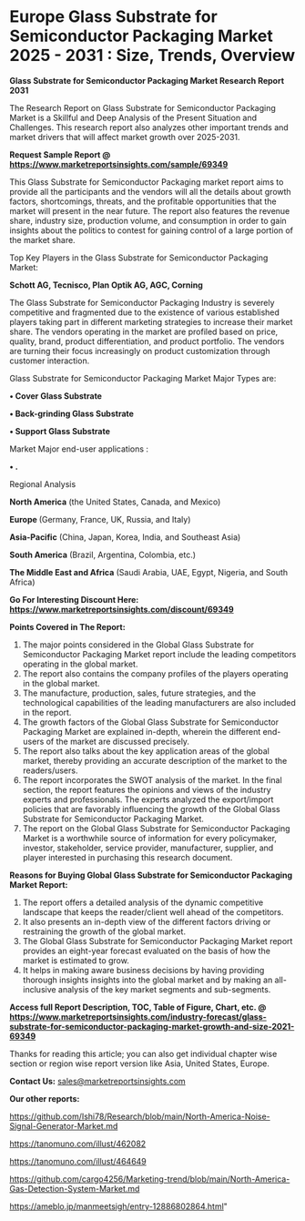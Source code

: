# Europe Glass Substrate for Semiconductor Packaging Market 2025 - 2031 : Size, Trends, Overview

<strong>Glass Substrate for Semiconductor Packaging Market Research Report 2031</strong>

The Research Report on Glass Substrate for Semiconductor Packaging Market is a Skillful and Deep Analysis of the Present Situation and Challenges. This research report also analyzes other important trends and market drivers that will affect market growth over 2025-2031.

<strong>Request Sample Report @ <a href=https://www.marketreportsinsights.com/sample/69349>https://www.marketreportsinsights.com/sample/69349</a></strong>

This Glass Substrate for Semiconductor Packaging market report aims to provide all the participants and the vendors will all the details about growth factors, shortcomings, threats, and the profitable opportunities that the market will present in the near future. The report also features the revenue share, industry size, production volume, and consumption in order to gain insights about the politics to contest for gaining control of a large portion of the market share.

Top Key Players in the Glass Substrate for Semiconductor Packaging Market:

<strong>Schott AG, Tecnisco, Plan Optik AG, AGC, Corning</strong>

The Glass Substrate for Semiconductor Packaging Industry is severely competitive and fragmented due to the existence of various established players taking part in different marketing strategies to increase their market share. The vendors operating in the market are profiled based on price, quality, brand, product differentiation, and product portfolio. The vendors are turning their focus increasingly on product customization through customer interaction.

Glass Substrate for Semiconductor Packaging Market Major Types are:

<strong>• Cover Glass Substrate

• Back-grinding Glass Substrate

• Support Glass Substrate</strong>

Market Major end-user applications :

<strong>• .</strong>

Regional Analysis

</u><strong><b>North America</b></strong> (the United States, Canada, and Mexico)

<strong><b>Europe </b></strong>(Germany, France, UK, Russia, and Italy)

<strong><b>Asia-Pacific</b></strong> (China, Japan, Korea, India, and Southeast Asia)

<strong><b>South America</b></strong> (Brazil, Argentina, Colombia, etc.)

<strong><b>The Middle East and Africa</b></strong> (Saudi Arabia, UAE, Egypt, Nigeria, and South Africa)

<strong>Go For Interesting Discount Here: <a href=https://www.marketreportsinsights.com/discount/69349>https://www.marketreportsinsights.com/discount/69349</a></strong>

<strong>Points Covered in The Report:</strong>
<ol>
  <li>The major points considered in the Global Glass Substrate for Semiconductor Packaging Market report include the leading competitors operating in the global market.</li>
  <li>The report also contains the company profiles of the players operating in the global market.</li>
  <li>The manufacture, production, sales, future strategies, and the technological capabilities of the leading manufacturers are also included in the report.</li>
  <li>The growth factors of the Global Glass Substrate for Semiconductor Packaging Market are explained in-depth, wherein the different end-users of the market are discussed precisely.</li>
  <li>The report also talks about the key application areas of the global market, thereby providing an accurate description of the market to the readers/users.</li>
  <li>The report incorporates the SWOT analysis of the market. In the final section, the report features the opinions and views of the industry experts and professionals. The experts analyzed the export/import policies that are favorably influencing the growth of the Global Glass Substrate for Semiconductor Packaging Market.</li>
  <li>The report on the Global Glass Substrate for Semiconductor Packaging Market is a worthwhile source of information for every policymaker, investor, stakeholder, service provider, manufacturer, supplier, and player interested in purchasing this research document.</li>
</ol>
<strong>Reasons for Buying Global Glass Substrate for Semiconductor Packaging Market Report:</strong>

<ol>
  <li>The report offers a detailed analysis of the dynamic competitive landscape that keeps the reader/client well ahead of the competitors.</li>
  <li>It also presents an in-depth view of the different factors driving or restraining the growth of the global market.</li>
  <li>The Global Glass Substrate for Semiconductor Packaging Market report provides an eight-year forecast evaluated on the basis of how the market is estimated to grow.</li>
  <li>It helps in making aware business decisions by having providing thorough insights insights into the global market and by making an all-inclusive analysis of the key market segments and sub-segments.</li>
</ol>
<strong>Access full Report Description, TOC, Table of Figure, Chart, etc. @ <a href=https://www.marketreportsinsights.com/industry-forecast/glass-substrate-for-semiconductor-packaging-market-growth-and-size-2021-69349>https://www.marketreportsinsights.com/industry-forecast/glass-substrate-for-semiconductor-packaging-market-growth-and-size-2021-69349</a></strong>


Thanks for reading this article; you can also get individual chapter wise section or region wise report version like Asia, United States, Europe.

<strong>Contact Us:</strong>
sales@marketreportsinsights.com

<strong>Our other reports:</strong>

<a href=https://github.com/Ishi78/Research/blob/main/North-America-Noise-Signal-Generator-Market.md>https://github.com/Ishi78/Research/blob/main/North-America-Noise-Signal-Generator-Market.md</a>

<a href=https://tanomuno.com/illust/462082>https://tanomuno.com/illust/462082</a>

<a href=https://tanomuno.com/illust/464649>https://tanomuno.com/illust/464649</a>

<a href=https://github.com/cargo4256/Marketing-trend/blob/main/North-America-Gas-Detection-System-Market.md>https://github.com/cargo4256/Marketing-trend/blob/main/North-America-Gas-Detection-System-Market.md</a>

<a href=https://ameblo.jp/manmeetsigh/entry-12886802864.html>https://ameblo.jp/manmeetsigh/entry-12886802864.html</a>"

